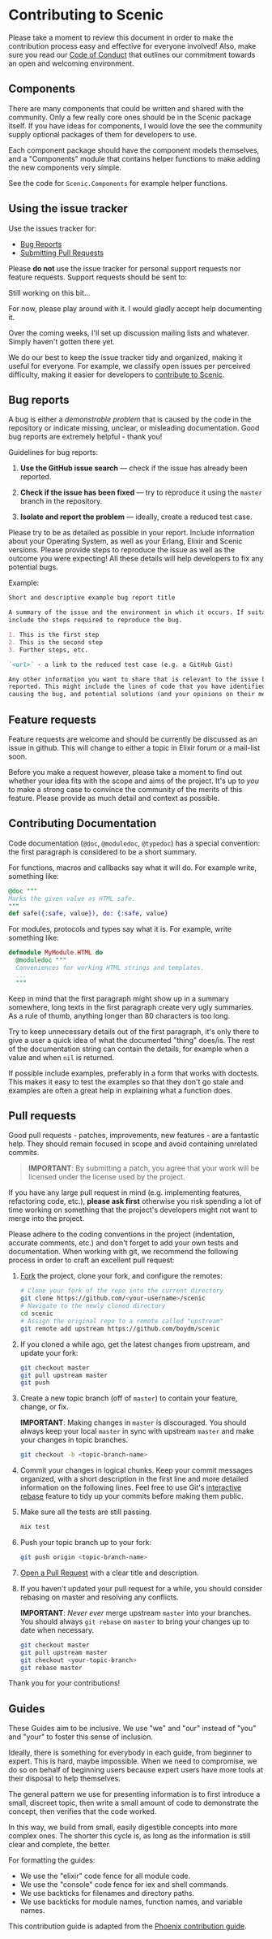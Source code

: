 # Contributing to Scenic

Please take a moment to review this document in order to make the contribution
process easy and effective for everyone involved! Also, make sure you read our
[Code of Conduct](CODE_OF_CONDUCT.md) that outlines our commitment towards an
open and welcoming environment.

## Components

There are many components that could be written and shared with the community.
Only a few really core ones should be in the Scenic package itself. If you have
ideas for components, I would love the see the community supply optional
packages of them for developers to use.

Each component package should have the component models themselves, and a
"Components" module that contains helper functions to make adding the new
components very simple.

See the code for `Scenic.Components` for example helper functions.

## Using the issue tracker

Use the issues tracker for:

* [Bug Reports](#bug-reports)
* [Submitting Pull Requests](#pull-requests)

Please **do not** use the issue tracker for personal support requests nor
feature requests. Support requests should be sent to:

Still working on this bit...

For now, please play around with it. I would gladly accept help documenting it.

Over the coming weeks, I'll set up discussion mailing lists and whatever. Simply
haven't gotten there yet.


We do our best to keep the issue tracker tidy and organized, making it useful
for everyone. For example, we classify open issues per perceived difficulty,
making it easier for developers to [contribute to Scenic](#pull-requests).

## Bug reports

A bug is either a _demonstrable problem_ that is caused by the code in the
repository or indicate missing, unclear, or misleading documentation. Good bug
reports are extremely helpful - thank you!

Guidelines for bug reports:

1. **Use the GitHub issue search** &mdash; check if the issue has already been
   reported.

2. **Check if the issue has been fixed** &mdash; try to reproduce it using the
   `master` branch in the repository.

3. **Isolate and report the problem** &mdash; ideally, create a reduced test
   case.

Please try to be as detailed as possible in your report. Include information
about your Operating System, as well as your Erlang, Elixir and Scenic versions.
Please provide steps to reproduce the issue as well as the outcome you were
expecting! All these details will help developers to fix any potential bugs.

Example:

```md
Short and descriptive example bug report title

A summary of the issue and the environment in which it occurs. If suitable,
include the steps required to reproduce the bug.

1. This is the first step
2. This is the second step
3. Further steps, etc.

`<url>` - a link to the reduced test case (e.g. a GitHub Gist)

Any other information you want to share that is relevant to the issue being
reported. This might include the lines of code that you have identified as
causing the bug, and potential solutions (and your opinions on their merits).
```

## Feature requests


Feature requests are welcome and should be currently be discussed as an issue
in github. This will change to either a topic in Elixir forum or a mail-list soon.

Before you make a request however, please take a moment to
find out whether your idea fits with the scope and aims of the project. It's up
to *you* to make a strong case to convince the community of the merits of this
feature. Please provide as much detail and context as possible.

## Contributing Documentation

Code documentation (`@doc`, `@moduledoc`, `@typedoc`) has a special convention:
the first paragraph is considered to be a short summary.

For functions, macros and callbacks say what it will do. For example write,
something like:

```elixir
@doc """
Marks the given value as HTML safe.
"""
def safe({:safe, value}), do: {:safe, value}
```

For modules, protocols and types say what it is. For example, write something
like:

```elixir
defmodule MyModule.HTML do
  @moduledoc """
  Conveniences for working HTML strings and templates.
  ...
  """
```

Keep in mind that the first paragraph might show up in a summary somewhere, long
texts in the first paragraph create very ugly summaries. As a rule of thumb,
anything longer than 80 characters is too long.

Try to keep unnecessary details out of the first paragraph, it's only there to
give a user a quick idea of what the documented "thing" does/is. The rest of the
documentation string can contain the details, for example when a value and when
`nil` is returned.

If possible include examples, preferably in a form that works with doctests.
This makes it easy to test the examples so that they don't go stale and examples
are often a great help in explaining what a function does.

## Pull requests

Good pull requests - patches, improvements, new features - are a fantastic help.
They should remain focused in scope and avoid containing unrelated commits.

> **IMPORTANT**: By submitting a patch, you agree that your work will be licensed
under the license used by the project.

If you have any large pull request in mind (e.g. implementing features,
refactoring code, etc.), **please ask first** otherwise you risk spending a lot
of time working on something that the project's developers might not want to
merge into the project.

Please adhere to the coding conventions in the project (indentation, accurate
comments, etc.) and don't forget to add your own tests and documentation. When
working with git, we recommend the following process in order to craft an
excellent pull request:

1. [Fork](https://help.github.com/articles/fork-a-repo/) the project, clone your
   fork, and configure the remotes:

   ```bash
   # Clone your fork of the repo into the current directory
   git clone https://github.com/<your-username>/scenic
   # Navigate to the newly cloned directory
   cd scenic
   # Assign the original repo to a remote called "upstream"
   git remote add upstream https://github.com/boydm/scenic
   ```

2. If you cloned a while ago, get the latest changes from upstream, and update
   your fork:

   ```bash
   git checkout master
   git pull upstream master
   git push
   ```

3. Create a new topic branch (off of `master`) to contain your feature, change,
   or fix.

   **IMPORTANT**: Making changes in `master` is discouraged. You should always
   keep your local `master` in sync with upstream `master` and make your
   changes in topic branches.

   ```bash
   git checkout -b <topic-branch-name>
   ```

4. Commit your changes in logical chunks. Keep your commit messages organized,
   with a short description in the first line and more detailed information on
   the following lines. Feel free to use Git's [interactive
   rebase](https://help.github.com/articles/about-git-rebase/) feature to tidy
   up your commits before making them public.

5. Make sure all the tests are still passing.

   ```bash
   mix test
   ```

6. Push your topic branch up to your fork:

   ```bash
   git push origin <topic-branch-name>
   ```

7. [Open a Pull Request](https://help.github.com/articles/about-pull-requests/)
    with a clear title and description.

8. If you haven't updated your pull request for a while, you should consider
   rebasing on master and resolving any conflicts.

   **IMPORTANT**: _Never ever_ merge upstream `master` into your branches. You
   should always `git rebase` on `master` to bring your changes up to date when
   necessary.

   ```bash
   git checkout master
   git pull upstream master
   git checkout <your-topic-branch>
   git rebase master
   ```

Thank you for your contributions!

## Guides

These Guides aim to be inclusive. We use "we" and "our" instead of "you" and
"your" to foster this sense of inclusion.

Ideally, there is something for everybody in each guide, from beginner to expert.
This is hard, maybe impossible. When we need to compromise, we do so on behalf
of beginning users because expert users have more tools at their disposal to
help themselves.

The general pattern we use for presenting information is to first introduce a
small, discreet topic, then write a small amount of code to demonstrate the
concept, then verifies that the code worked.

In this way, we build from small, easily digestible concepts into more complex
ones. The shorter this cycle is, as long as the information is still clear and
complete, the better.

For formatting the guides:

* We use the "elixir" code fence for all module code.
* We use the "console" code fence for iex and shell commands.
* We use backticks for filenames and directory paths.
* We use backticks for module names, function names, and variable names.

This contribution guide is adapted from the [Phoenix contribution
guide](https://github.com/phoenixframework/phoenix/blob/master/CONTRIBUTING.md).
